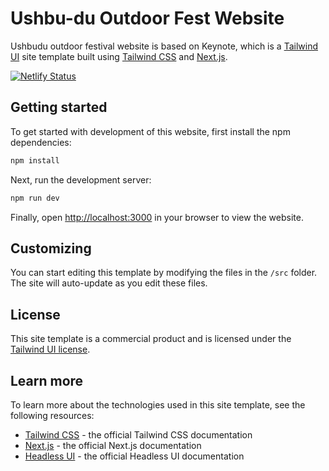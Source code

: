 # Ushbu-du Outdoor Fest Website

Ushbudu outdoor festival website is based on Keynote, which is a [Tailwind UI](https://tailwindui.com) site template built using [Tailwind CSS](https://tailwindcss.com) and [Next.js](https://nextjs.org).

[![Netlify Status](https://api.netlify.com/api/v1/badges/61facf06-5a82-4c65-ab79-f49bce5c9629/deploy-status)](https://app.netlify.com/sites/ushbudu-outdoor-fest/deploys)

## Getting started

To get started with development of this website, first install the npm dependencies:

```bash
npm install
```

Next, run the development server:

```bash
npm run dev
```

Finally, open [http://localhost:3000](http://localhost:3000) in your browser to view the website.

## Customizing

You can start editing this template by modifying the files in the `/src` folder. The site will auto-update as you edit these files.

## License

This site template is a commercial product and is licensed under the [Tailwind UI license](https://tailwindui.com/license).

## Learn more

To learn more about the technologies used in this site template, see the following resources:

- [Tailwind CSS](https://tailwindcss.com/docs) - the official Tailwind CSS documentation
- [Next.js](https://nextjs.org/docs) - the official Next.js documentation
- [Headless UI](https://headlessui.dev) - the official Headless UI documentation

